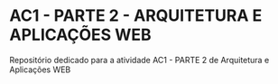 # AC1 - PARTE 2 - ARQUITETURA E APLICAÇÕES WEB

Repositório dedicado para a atividade AC1 - PARTE 2 de Arquitetura e Aplicações WEB